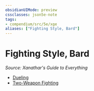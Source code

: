 ```yaml
---
obsidianUIMode: preview
cssclasses: json5e-note
tags:
- compendium/src/5e/xge
aliases: ["Fighting Style, Bard"]
---
```

# Fighting Style, Bard
*Source: Xanathar's Guide to Everything* 

- [Dueling](/Systems/5e/optional-features/dueling.md)
- [Two-Weapon Fighting](/Systems/5e/optional-features/two-weapon-fighting.md)